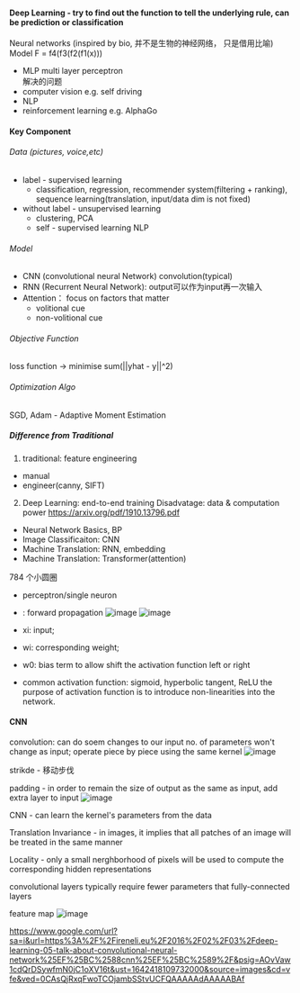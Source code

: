 #### Deep Learning - try to find out the function to tell the underlying rule, can be prediction or classification 
Neural networks (inspired by bio,  并不是生物的神经网络， 只是借用比喻) Model 
F = f4(f3(f2(f1(x)))
- MLP multi layer perceptron  
 解决的问题 
- computer vision e.g. self driving 
- NLP 
- reinforcement learning e.g. AlphaGo 

#### Key Component
###### Data (pictures, voice,etc)
  - label - supervised learning
     - classification, regression, recommender system(filtering + ranking), sequence learning(translation, input/data dim is not fixed)
  - without label - unsupervised learning 
     - clustering, PCA
     - self - supervised learning NLP
###### Model 
  - CNN (convolutional neural Network) convolution(typical)
  - RNN (Recurrent Neural Network): output可以作为input再一次输入
  - Attention： focus on factors that matter 
    - volitional cue
    - non-volitional cue
###### Objective Function 
loss function -> minimise sum(||yhat - y||^2)
###### Optimization Algo
SGD, Adam - Adaptive Moment Estimation 
##### Difference from Traditional 
1. traditional: feature engineering
  - manual 
  - engineer(canny, SIFT)
2. Deep Learning: end-to-end training 
Disadvatage: data & computation power 
https://arxiv.org/pdf/1910.13796.pdf

- Neural Network Basics, BP 
- Image Classificaiton: CNN
- Machine Translation: RNN, embedding
- Machine Translation: Transformer(attention)


784 个小圆圈

- perceptron/single neuron
- : forward propagation
![image](https://user-images.githubusercontent.com/90355504/148845104-9ae8f385-6e74-4ba2-bd89-d3ad9bfef8d0.png)
![image](https://user-images.githubusercontent.com/90355504/148846150-d0a2e862-8a30-4db0-af8b-e8728ddf7e2c.png)

- xi: input; 
- wi: corresponding weight; 
- w0: bias term to allow shift the activation function left or right
- common activation function: sigmoid, hyperbolic tangent, ReLU
the purpose of activation function is to introduce non-linearities into the network. 

#### CNN
convolution: can do soem changes to our input
no. of parameters won't change as input; operate piece by piece using the same kernel
![image](https://user-images.githubusercontent.com/90355504/149656632-71e15154-5717-403e-b457-3a7a7d8c5edd.png)

strikde - 移动步伐

padding - in order to remain the size of output as the same as input, add extra layer to input
 ![image](https://user-images.githubusercontent.com/90355504/149657008-900b55da-1aca-49ed-8e6a-67f27032f892.png)


CNN - can learn the kernel's parameters from the data

Translation Invariance - in images, it implies that all patches of an image will be treated in the same manner

Locality - only a small nerghborhood of pixels will be used to compute the corresponding hidden representations 

convolutional layers typically require fewer parameters that fully-connected layers 

feature map 
![image](https://user-images.githubusercontent.com/90355504/149657927-44c9929f-acb6-4a84-9f67-61efc9849ff6.png)

https://www.google.com/url?sa=i&url=https%3A%2F%2Fireneli.eu%2F2016%2F02%2F03%2Fdeep-learning-05-talk-about-convolutional-neural-network%25EF%25BC%2588cnn%25EF%25BC%2589%2F&psig=AOvVaw1cdQrDSywfmN0jC1oXV16t&ust=1642418109732000&source=images&cd=vfe&ved=0CAsQjRxqFwoTCOjambSStvUCFQAAAAAdAAAAABAf
